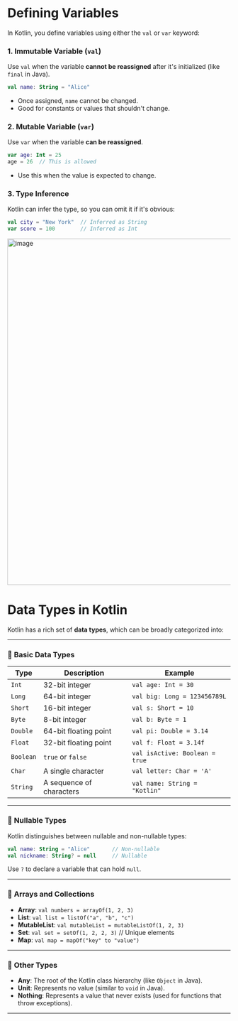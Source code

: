 # Defining Variables

In Kotlin, you define variables using either the `val` or `var` keyword:

### 1. **Immutable Variable (`val`)**
Use `val` when the variable **cannot be reassigned** after it's initialized (like `final` in Java).

```kotlin
val name: String = "Alice"
```

- Once assigned, `name` cannot be changed.
- Good for constants or values that shouldn't change.

### 2. **Mutable Variable (`var`)**
Use `var` when the variable **can be reassigned**.

```kotlin
var age: Int = 25
age = 26  // This is allowed
```

- Use this when the value is expected to change.

### 3. **Type Inference**
Kotlin can infer the type, so you can omit it if it's obvious:

```kotlin
val city = "New York"  // Inferred as String
var score = 100        // Inferred as Int
```

<img width="780" alt="image" src="https://github.com/user-attachments/assets/f2504214-1a03-4ec5-aee1-accbc3c6a44d" />

# Data Types in Kotlin

Kotlin has a rich set of **data types**, which can be broadly categorized into:

---

### 🔹 **Basic Data Types**

| Type       | Description                     | Example             |
|------------|----------------------------------|---------------------|
| `Int`      | 32-bit integer                   | `val age: Int = 30` |
| `Long`     | 64-bit integer                   | `val big: Long = 123456789L` |
| `Short`    | 16-bit integer                   | `val s: Short = 10` |
| `Byte`     | 8-bit integer                    | `val b: Byte = 1`   |
| `Double`   | 64-bit floating point            | `val pi: Double = 3.14` |
| `Float`    | 32-bit floating point            | `val f: Float = 3.14f` |
| `Boolean`  | `true` or `false`                | `val isActive: Boolean = true` |
| `Char`     | A single character               | `val letter: Char = 'A'` |
| `String`   | A sequence of characters         | `val name: String = "Kotlin"` |

---

### 🔹 **Nullable Types**
Kotlin distinguishes between nullable and non-nullable types:

```kotlin
val name: String = "Alice"       // Non-nullable
val nickname: String? = null     // Nullable
```

Use `?` to declare a variable that can hold `null`.

---

### 🔹 **Arrays and Collections**

- **Array**: `val numbers = arrayOf(1, 2, 3)`
- **List**: `val list = listOf("a", "b", "c")`
- **MutableList**: `val mutableList = mutableListOf(1, 2, 3)`
- **Set**: `val set = setOf(1, 2, 2, 3)` // Unique elements
- **Map**: `val map = mapOf("key" to "value")`

---

### 🔹 **Other Types**

- **Any**: The root of the Kotlin class hierarchy (like `Object` in Java).
- **Unit**: Represents no value (similar to `void` in Java).
- **Nothing**: Represents a value that never exists (used for functions that throw exceptions).

---



